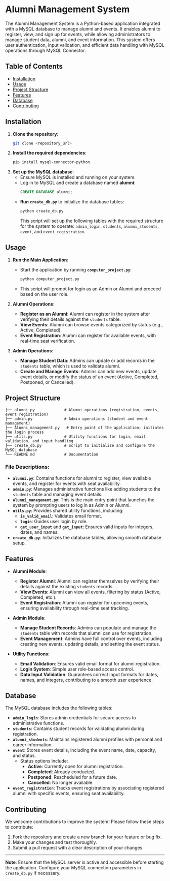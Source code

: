 # Alumni Management System

The Alumni Management System is a Python-based application integrated with a MySQL database to manage alumni and events. It enables alumni to register, view, and sign up for events, while allowing administrators to manage student data, alumni, and event information. This system offers user authentication, input validation, and efficient data handling with MySQL operations through MySQL Connector.

## **Table of Contents**
- [Installation](#installation)
- [Usage](#usage)
- [Project Structure](#project-structure)
- [Features](#features)
- [Database](#database)
- [Contributing](#contributing)

## **Installation**
1. **Clone the repository**:
   ```bash
   git clone <repository_url>
   ```
2. **Install the required dependencies**:
   ```bash
   pip install mysql-connector-python
   ```
3. **Set up the MySQL database**:
   - Ensure MySQL is installed and running on your system.
   - Log in to MySQL and create a database named **alumni**:
     ```sql
     CREATE DATABASE alumni;
     ```
   - **Run `create_db.py`** to initialize the database tables:
     ```bash
     python create_db.py
     ```
     This script will set up the following tables with the required structure for the system to operate: `admin_login`, `students`, `alumni_students`, `event`, and `event_registration`.

## **Usage**
1. **Run the Main Application**:
   - Start the application by running **`computer_project.py`**:
     ```bash
     python computer_project.py
     ```
   - This script will prompt for login as an Admin or Alumni and proceed based on the user role.

2. **Alumni Operations**:
   - **Register as an Alumni**: Alumni can register in the system after verifying their details against the `students` table.
   - **View Events**: Alumni can browse events categorized by status (e.g., Active, Completed).
   - **Event Registration**: Alumni can register for available events, with real-time seat verification.

3. **Admin Operations**:
   - **Manage Student Data**: Admins can update or add records in the `students` table, which is used to validate alumni.
   - **Create and Manage Events**: Admins can add new events, update event details, or modify the status of an event (Active, Completed, Postponed, or Cancelled).

## **Project Structure**
```
├── alumni.py             # Alumni operations (registration, events, event registration)
├── admin.py              # Admin operations (student and event management)
├── Alumni_management.py   # Entry point of the application; initiates the login process
├── utils.py              # Utility functions for login, email validation, and input handling
├── create_db.py          # Script to initialize and configure the MySQL database
└── README.md             # Documentation
```

### File Descriptions:
- **`alumni.py`**: Contains functions for alumni to register, view available events, and register for events with seat availability.
- **`admin.py`**: Manages administrative functions like adding students to the `students` table and managing event details.
- **`Alumni_management.py`**: This is the main entry point that launches the system by prompting users to log in as Admin or Alumni.
- **`utils.py`**: Provides shared utility functions, including:
  - **`is_valid_email`**: Validates email format.
  - **`login`**: Guides user login by role.
  - **`get_user_input`** and **`get_input`**: Ensures valid inputs for integers, dates, and names.
- **`create_db.py`**: Initializes the database tables, allowing smooth database setup.

## **Features**
- **Alumni Module**:
  - **Register Alumni**: Alumni can register themselves by verifying their details against the existing `students` records.
  - **View Events**: Alumni can view all events, filtering by status (Active, Completed, etc.).
  - **Event Registration**: Alumni can register for upcoming events, ensuring availability through real-time seat tracking.

- **Admin Module**:
  - **Manage Student Records**: Admins can populate and manage the `students` table with records that alumni can use for registration.
  - **Event Management**: Admins have full control over events, including creating new events, updating details, and setting the event status.

- **Utility Functions**:
  - **Email Validation**: Ensures valid email format for alumni registration.
  - **Login System**: Simple user role-based access control.
  - **Data Input Validation**: Guarantees correct input formats for dates, names, and integers, contributing to a smooth user experience.

## **Database**
The MySQL database includes the following tables:

- **`admin_login`**: Stores admin credentials for secure access to administrative functions.
- **`students`**: Contains student records for validating alumni during registration.
- **`alumni_students`**: Maintains registered alumni profiles with personal and career information.
- **`event`**: Stores event details, including the event name, date, capacity, and status.
  - Status options include:
    - **Active**: Currently open for alumni registration.
    - **Completed**: Already conducted.
    - **Postponed**: Rescheduled for a future date.
    - **Cancelled**: No longer available.
- **`event_registration`**: Tracks event registrations by associating registered alumni with specific events, ensuring seat availability.

## **Contributing**
We welcome contributions to improve the system! Please follow these steps to contribute:
1. Fork the repository and create a new branch for your feature or bug fix.
2. Make your changes and test thoroughly.
3. Submit a pull request with a clear description of your changes.

---

**Note**: Ensure that the MySQL server is active and accessible before starting the application. Configure your MySQL connection parameters in `create_db.py` if necessary.
